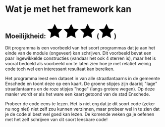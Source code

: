 # Wat je met het framework kan
## Moeilijkheid: ![Filled](../resources/star-filled.svg) ![Filled](../resources/star-filled.svg) ![Filled](../resources/star-filled.svg) (![Filled](../resources/star-filled.svg)) 

Dit programma is een voorbeeld van het soort programmas dat je aan het einde van de module (ongeveer) kan schrijven. Dit voorbeeld bevat een paar ingewikkelde constructies (vandaar het ook 4 sterren is), maar het is vooral bedoeld als voorbeeld om te laten zien hoe je met relatief weinig code toch wel een interessant resultaat kan bereiken.

Het programma leest een dataset in van alle straatlantaarns in de gemeente Enschede en toont deze op een kaart. De groene stipjes zijn daarbij "lage" straatlantaarns en de roze stipjes "hoge" (langs grotere wegen). Op deze manier wordt er als het ware een kaart getoond van de stad Enschede.

Probeer de code eens te lezen. Het is niet erg dat je dit soort code (zeker nu nog niet) niet zelf zou kunnen verzinnen, maar probeer wel in te zien dat je de code al best wel goed kan lezen. De komende weken ga je oefenen met het zelf schrijven van dit soort leesbare code!
